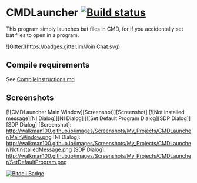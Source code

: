 # CMDLauncher [![Build status](https://ci.appveyor.com/api/projects/status/ofjud9o0dd6fknf7)](https://ci.appveyor.com/project/Walkman100/cmdlauncher)
This program simply launches bat files in CMD, for if you accidentally set bat files to open in a program.

[![Gitter](https://badges.gitter.im/Join Chat.svg)](https://gitter.im/Walkman100/Walkman?utm_source=badge&utm_medium=badge&utm_campaign=pr-badge&utm_content=badge)

## Compile requirements
See [CompileInstructions.md](https://github.com/Walkman100/WinCompile/blob/master/CompileInstructions.md)

## Screenshots
[![CMDLauncher Main Window][Screenshot]][Screenshot]
[![Not installed message][NI Dialog]][NI Dialog]
[![Set Default Program Dialog][SDP Dialog]][SDP Dialog]
  [Screenshot]: http://walkman100.github.io/images/Screenshots/My_Projects/CMDLauncher/MainWindow.png
  [NI Dialog]: http://walkman100.github.io/images/Screenshots/My_Projects/CMDLauncher/NotInstalledMessage.png
  [SDP Dialog]: http://walkman100.github.io/images/Screenshots/My_Projects/CMDLauncher/SetDefaultProgram.png


[![Bitdeli Badge](https://d2weczhvl823v0.cloudfront.net/Walkman100/cmdlauncher/trend.png)](https://bitdeli.com/free "Bitdeli Badge")

